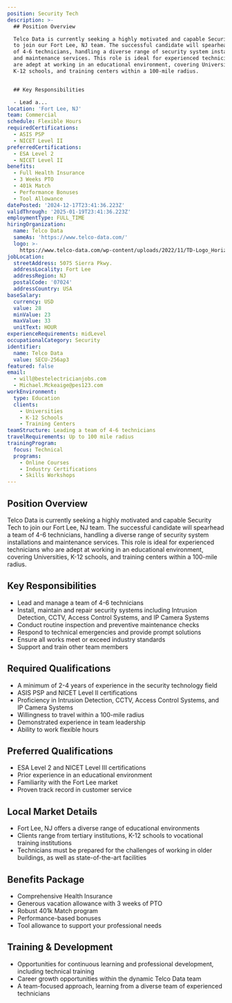 ```yaml
---
position: Security Tech
description: >-
  ## Position Overview

  Telco Data is currently seeking a highly motivated and capable Security Tech
  to join our Fort Lee, NJ team. The successful candidate will spearhead a team
  of 4-6 technicians, handling a diverse range of security system installations
  and maintenance services. This role is ideal for experienced technicians who
  are adept at working in an educational environment, covering Universities,
  K-12 schools, and training centers within a 100-mile radius.


  ## Key Responsibilities

  - Lead a...
location: 'Fort Lee, NJ'
team: Commercial
schedule: Flexible Hours
requiredCertifications:
  - ASIS PSP
  - NICET Level II
preferredCertifications:
  - ESA Level 2
  - NICET Level II
benefits:
  - Full Health Insurance
  - 3 Weeks PTO
  - 401k Match
  - Performance Bonuses
  - Tool Allowance
datePosted: '2024-12-17T23:41:36.223Z'
validThrough: '2025-01-19T23:41:36.223Z'
employmentType: FULL_TIME
hiringOrganization:
  name: Telco Data
  sameAs: 'https://www.telco-data.com/'
  logo: >-
    https://www.telco-data.com/wp-content/uploads/2022/11/TD-Logo_Horizontal_Color.webp
jobLocation:
  streetAddress: 5075 Sierra Pkwy.
  addressLocality: Fort Lee
  addressRegion: NJ
  postalCode: '07024'
  addressCountry: USA
baseSalary:
  currency: USD
  value: 28
  minValue: 23
  maxValue: 33
  unitText: HOUR
experienceRequirements: midLevel
occupationalCategory: Security
identifier:
  name: Telco Data
  value: SECU-256ap3
featured: false
email:
  - will@bestelectricianjobs.com
  - Michael.Mckeaige@pes123.com
workEnvironment:
  type: Education
  clients:
    - Universities
    - K-12 Schools
    - Training Centers
teamStructure: Leading a team of 4-6 technicians
travelRequirements: Up to 100 mile radius
trainingProgram:
  focus: Technical
  programs:
    - Online Courses
    - Industry Certifications
    - Skills Workshops
---
```




## Position Overview
Telco Data is currently seeking a highly motivated and capable Security Tech to join our Fort Lee, NJ team. The successful candidate will spearhead a team of 4-6 technicians, handling a diverse range of security system installations and maintenance services. This role is ideal for experienced technicians who are adept at working in an educational environment, covering Universities, K-12 schools, and training centers within a 100-mile radius.

## Key Responsibilities
- Lead and manage a team of 4-6 technicians
- Install, maintain and repair security systems including Intrusion Detection, CCTV, Access Control Systems, and IP Camera Systems
- Conduct routine inspection and preventive maintenance checks
- Respond to technical emergencies and provide prompt solutions
- Ensure all works meet or exceed industry standards
- Support and train other team members

## Required Qualifications
- A minimum of 2-4 years of experience in the security technology field
- ASIS PSP and NICET Level II certifications
- Proficiency in Intrusion Detection, CCTV, Access Control Systems, and IP Camera Systems
- Willingness to travel within a 100-mile radius
- Demonstrated experience in team leadership
- Ability to work flexible hours

## Preferred Qualifications
- ESA Level 2 and NICET Level III certifications
- Prior experience in an educational environment
- Familiarity with the Fort Lee market
- Proven track record in customer service

## Local Market Details
- Fort Lee, NJ offers a diverse range of educational environments
- Clients range from tertiary institutions, K-12 schools to vocational training institutions
- Technicians must be prepared for the challenges of working in older buildings, as well as state-of-the-art facilities

## Benefits Package
- Comprehensive Health Insurance
- Generous vacation allowance with 3 weeks of PTO
- Robust 401k Match program
- Performance-based bonuses
- Tool allowance to support your professional needs

## Training & Development
- Opportunities for continuous learning and professional development, including technical training
- Career growth opportunities within the dynamic Telco Data team
- A team-focused approach, learning from a diverse team of experienced technicians